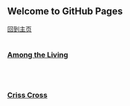 ## Welcome to GitHub Pages
[回到主页](https://boheme130.github.io/Fiction.git.io/)
<br>
<br>

### [Among the Living](https://boheme130.github.io/AmongTheLiving/)

<br>
<br>

### [Criss Cross](https://boheme130.github.io/CrissCross/)

